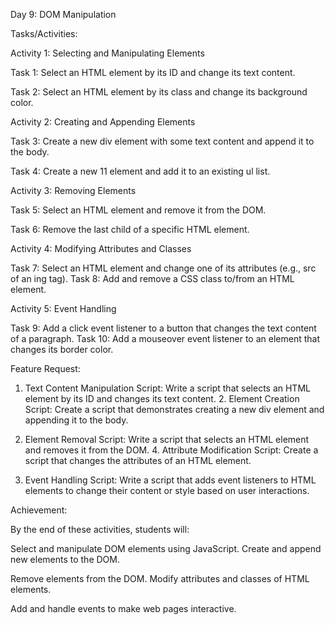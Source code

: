Day 9: DOM Manipulation

Tasks/Activities:

Activity 1: Selecting and Manipulating Elements

Task 1: Select an HTML element by its ID and change its text content.

Task 2: Select an HTML element by its class and change its background color.

Activity 2: Creating and Appending Elements

Task 3: Create a new div element with some text content and append it to the body.

Task 4: Create a new 11 element and add it to an existing ul list.

Activity 3: Removing Elements

Task 5: Select an HTML element and remove it from the DOM.

Task 6: Remove the last child of a specific HTML element.

Activity 4: Modifying Attributes and Classes

Task 7: Select an HTML element and change one of its attributes (e.g., src of an ing tag). Task 8: Add and remove a CSS class to/from an HTML element.

Activity 5: Event Handling

Task 9: Add a click event listener to a button that changes the text content of a paragraph. Task 10: Add a mouseover event listener to an element that changes its border color.

Feature Request:

1. Text Content Manipulation Script: Write a script that selects an HTML element by its ID and changes its text content. 2. Element Creation Script: Create a script that demonstrates creating a new div element and appending it to the body.

3. Element Removal Script: Write a script that selects an HTML element and removes it from the DOM. 4. Attribute Modification Script: Create a script that changes the attributes of an HTML element.

5. Event Handling Script: Write a script that adds event listeners to HTML elements to change their content or style based on user interactions.

Achievement:

By the end of these activities, students will:

Select and manipulate DOM elements using JavaScript. Create and append new elements to the DOM.

Remove elements from the DOM. Modify attributes and classes of HTML elements.

Add and handle events to make web pages interactive.